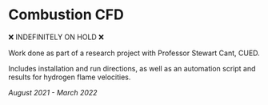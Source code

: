 # Combustion CFD

:x: INDEFINITELY ON HOLD :x:

Work done as part of a research project with Professor Stewart Cant, CUED. 

Includes installation and run directions, as well as an automation script and results for hydrogen flame velocities.

_August 2021 - March 2022_